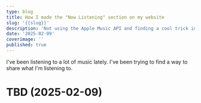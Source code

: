 ```yaml
---
type: blog
title: How I made the "Now Listening" section on my website
slug: '{{slug}}'
description: 'Not using the Apple Music API and finding a cool trick involving Last.fm and GitHub Actions. '
date: '2025-02-09'
coverimage: ''
published: true
---
```


I've been listening to a lot of music lately. I've been trying to find a way to share what I'm listening to. 

# TBD (2025-02-09)



